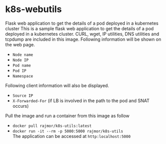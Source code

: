# k8s-webutils
Flask web application to get the details of a pod deployed in a kubernetes cluster
This is a sample flask web application to get the details of a pod deployed in a kubernetes cluster. CURL, wget, IP utilities, DNS utilities and tcpdump are included in this image.
Following information will be shown on the web page.
- `Node name`
- `Node IP`
- `Pod name`
- `Pod IP`
- `Namespace`

Following client information will also be displayed.
- `Source IP`
- `X-Forwarded-For` (if LB is involved in the path to the pod and SNAT occurs)

Pull the image and run a container from this image as follow
- `docker pull rajmor/k8s-utils:latest`
- `docker run -it --rm -p 5000:5000 rajmor/k8s-utils`  
The application can be accessed at `http:localhost:5000`
